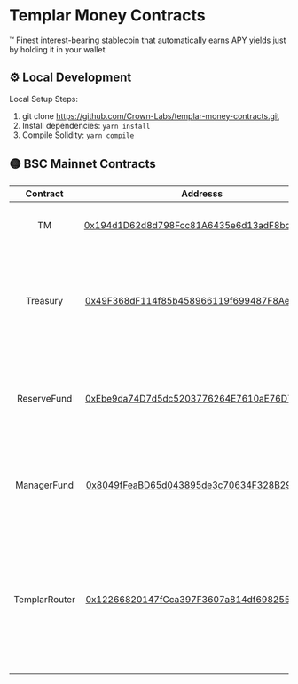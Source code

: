 # Templar Money Contracts

™️ Finest interest-bearing stablecoin that automatically earns APY yields just by holding it in your wallet

##  ⚙️ Local Development

Local Setup Steps:
1. git clone https://github.com/Crown-Labs/templar-money-contracts.git
1. Install dependencies: `yarn install` 
1. Compile Solidity: `yarn compile`

## 🟡 BSC Mainnet Contracts

|Contract       | Addresss                                                                                                            | Notes   |
|:-------------:|:-------------------------------------------------------------------------------------------------------------------:|-------|
|TM            |[0x194d1D62d8d798Fcc81A6435e6d13adF8bcC2966](https://bscscan.com/address/0x194d1D62d8d798Fcc81A6435e6d13adF8bcC2966)| Templay Money Token Contract|
|Treasury           |[0x49F368dF114f85b458966119f699487F8Ae248dD](https://bscscan.com/address/0x49F368dF114f85b458966119f699487F8Ae248dD)| Treasury Contract is responsible for managing the minting and redemption of TM|
|ReserveFund       |[0xEbe9da74D7d5dc5203776264E7610aE76D7c9f93](https://bscscan.com/address/0xEbe9da74D7d5dc5203776264E7610aE76D7c9f93)| Contract to store a partial reserve, allowing users to redeem their funds |
|ManagerFund |[0x8049fFeaBD65d043895de3c70634F328B294B6fA](https://bscscan.com/address/0x8049fFeaBD65d043895de3c70634F328B294B6fA)| Handle the rebalancing between the Reserve Fund and Vault
|TemplarRouter  |[0x12266820147fCca397F3607a814df6982557dB5e](https://bscscan.com/address/0x12266820147fCca397F3607a814df6982557dB5e)| Enable routing for seamless swapping between stablecoin assets to facilitate the process of minting and redeeming TM |